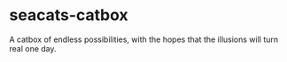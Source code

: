 # seacats-catbox
A catbox of endless possibilities, with the hopes that the illusions will turn real one day.

